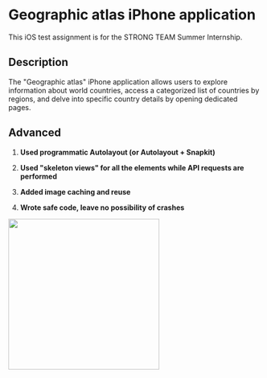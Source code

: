 # Geographic atlas iPhone application

This iOS test assignment is for the STRONG TEAM Summer Internship.

## Description

The "Geographic atlas" iPhone application allows users to explore information about world countries, access a categorized list of countries by regions, and delve into specific country details by opening dedicated pages.


## Advanced

1. **Used programmatic Autolayout (or Autolayout + Snapkit)**

2. **Used "skeleton views" for all the elements while API requests are performed**

3. **Added image caching and reuse**

4. **Wrote safe code, leave no possibility of crashes**

<img src="preview.gif" width="300">
